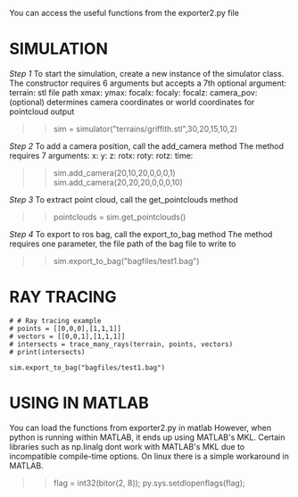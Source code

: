 You can access the useful functions from the exporter2.py file 

SIMULATION
==========
*Step 1*
To start the simulation, create a new instance of the simulator class.
The constructor requires 6 arguments but accepts a 7th optional argument:
	terrain: stl file path
	xmax: 
	ymax:
	focalx:
	focaly:
	focalz:
	camera_pov: (optional) determines camera coordinates or world coordinates for pointcloud output 
>> sim = simulator("terrains/griffith.stl",30,20,15,10,2)

*Step 2*
To add a camera position, call the add_camera method
The method requires 7 arguments:
	x:
	y:
	z:
	rotx:
	roty:
	rotz:
	time:
>> sim.add_camera(20,10,20,0,0,0,1)
>> sim.add_camera(20,20,20,0,0,0,10)

*Step 3*
To extract point cloud, call the get_pointclouds method
>> pointclouds = sim.get_pointclouds()

*Step 4*
To export to ros bag, call the export_to_bag method
The method requires one parameter, the file path of the bag file to write to
>> sim.export_to_bag("bagfiles/test1.bag")

RAY TRACING
===========
	# # Ray tracing example 
	# points = [[0,0,0],[1,1,1]]
	# vectors = [[0,0,1],[1,1,1]]
	# intersects = trace_many_rays(terrain, points, vectors)
	# print(intersects)

	sim.export_to_bag("bagfiles/test1.bag")



USING IN MATLAB
===============
You can load the functions from exporter2.py in matlab
However, when python is running within MATLAB, it ends up using MATLAB's MKL. Certain libraries such as np.linalg dont work with MATLAB's MKL due to incompatible compile-time options. On linux there is a simple workaround in MATLAB.
>> flag = int32(bitor(2, 8));
>> py.sys.setdlopenflags(flag);



